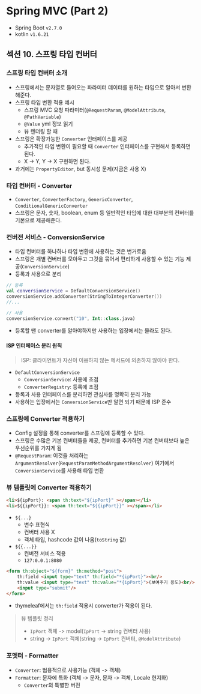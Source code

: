 # Spring MVC (Part 2)

- Spring Boot `v2.7.0`
- kotlin `v1.6.21`

## 섹션 10. 스프링 타입 컨버터

### 스프링 타입 컨버터 소개

- 스프링에서는 문자열로 들어오는 파라미터 데이터를 원하는 타입으로 알아서 변환해준다.
- 스프링 타입 변환 적용 예시
  - 스프링 MVC 요청 파라미터(`@RequestParam`, `@ModelAttribute`, `@PathVariable`)
  - `@Value` yml 정보 읽기
  - 뷰 렌더링 할 때
- 스프링은 확장가능한 `Converter` 인터페이스를 제공 
  - 추가적인 타입 변환이 필요할 때 `Converter` 인터페이스를 구현해서 등록하면 된다.
  - X -> Y, Y -> X 구현하면 된다.
- 과거에는 `PropertyEditor`, but 동시성 문제(지금은 사용 X)

### 타입 컨버터 - Converter
- `Converter`, `ConverterFactory`, `GenericConverter`, `ConditionalGenericConverter`
- 스프링은 문자, 숫자, boolean, enum 등 일반적인 타입에 대한 대부분의 컨버터를 기본으로 제공해준다.

### 컨버전 서비스 - ConversionService
- 타입 컨버터를 하나하나 타입 변환에 사용하는 것은 번거로움
- 스프링은 개별 컨버터를 모아두고 그것을 묶어서 편리하게 사용할 수 있는 기능 제공(`ConversionService`)
- 등록과 사용으로 분리
```kotlin
// 등록
val conversionService = DefaultConversionService()
conversionService.addConverter(StringToIntegerConverter())
//...

// 사용
conversionService.convert("10", Int::class.java)
```
- 등록할 땐 converter를 알아야하지만 사용하는 입장에서는 몰라도 된다.

#### ISP 인터페이스 분리 원칙
> ISP: 클라이언트가 자신이 이용하지 않는 메서드에 의존하지 않아야 한다.

- `DefaultConversionService`
  - `ConversionService`: 사용에 초점
  - `ConverterRegistry`: 등록에 초점
- 등록과 사용 인터페이스를 분리하면 관심사를 명확히 분리 가능
- 사용하는 입장에서는 `ConversionService`만 알면 되기 때문에 ISP 준수

### 스프링에 Converter 적용하기
- Config 설정을 통해 converter를 스프링에 등록할 수 있다.
- 스프링은 수많은 기본 컨버터들을 제공, 컨버터를 추가하면 기본 컨버터보다 높은 우선순위를 가지게 됨
- `@RequestParam`: 이것을 처리하는 `ArgumentResolver`(`RequestParamMethodArgumentResolver`) 여기에서 `ConversionService`를 사용해 타입 변환

### 뷰 템플릿에 Converter 적용하기
```html
<li>${ipPort}: <span th:text="${ipPort}" ></span></li>
<li>${{ipPort}}: <span th:text="${{ipPort}}" ></span></li>
```
- `${...}`
  - 변수 표현식
  - 컨버터 사용 X
  - 객체 타입, hashcode 값이 나옴(`toString` 값)
- `${{...}}`
  - 컨버전 서비스 적용
  - `127:0.0.1:8080`

```html
<form th:object="${form}" th:method="post">
    th:field <input type="text" th:field="*{ipPort}"><br/>
    th:value <input type="text" th:value="*{ipPort}">(보여주기 용도)<br/>
    <input type="submit"/>
</form>
```
- thymeleaf에서는 `th:field` 적용시 converter가 적용이 된다.

> 뷰 템플릿 정리  
> - `IpPort` 객체 -> model(`IpPort` -> string 컨버터 사용)
> - string -> `IpPort` 객체(string -> `IpPort` 컨버터, `@ModelAttribute`)

### 포멧터 - Formatter
- `Converter`: 범용적으로 사용가능 (객체 -> 객체)
- `Formatter`: 문자에 특화 (객체 -> 문자, 문자 -> 객체, Locale 현지화)
  - `Converter`의 특별한 버전